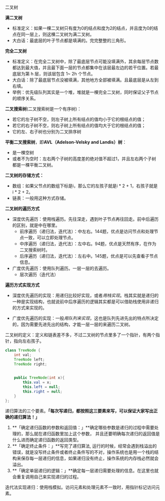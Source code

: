 二叉树

**满二叉树**
- 标准定义：如果一棵二叉树只有度为0的结点和度为2的结点，并且度为0的结点在同一层上，则这棵二叉树为满二叉树。
- 大白话：最底层的叶子节点都是填满的。完完整整的三角形。

**完全二叉树**
- 标准定义：在完全二叉树中，除了最底层节点可能没填满外，其余每层节点数都达到最大值，并且最下面一层的节点都集中在该层最左边的若干位置。若最底层为第 h 层，则该层包含 1~ 2h 个节点。
- 大白话：除了最底层节点没被填满，其他地方全部被填满。且最底层是从左到右填。
- 举例：优先级队列其实是一个堆，堆就是一棵完全二叉树，同时保证父子节点的顺序关系。

**二叉搜索树**(二叉搜索树是一个有序树)：
- 若它的左子树不空，则左子树上所有结点的值均小于它的根结点的值；
- 若它的右子树不空，则右子树上所有结点的值均大于它的根结点的值；
- 它的左、右子树也分别为二叉排序树

**平衡二叉搜索树**，即**AVL（Adelson-Velsky and Landis）树**：
- 是一棵空树
- 或者不为空时：左右两个子树的高度差的绝对值不超过1，并且左右两个子树都是一棵平衡二叉树。

**二叉树的存储方式：**
- 数组：如果父节点的数组下标是i，那么它的左孩子就是i * 2 + 1，右孩子就是 i * 2 + 2。
- 链表：一般用这种方式存储。

**二叉树的遍历方式**
- 深度优先遍历：使用栈遍历。先往深走，遇到叶子节点再往回走。前中后遍历的区别，就是中在哪里。
  - 前序遍历（递归法，迭代法）：中左右。144题，优点是访问节点和处理节点一致，可以立即处理节点。
  - 中序遍历（递归法，迭代法）：左中右。94题，优点是天然有序，在作为二叉搜索树时。
  - 后序遍历（递归法，迭代法）：左右中。145题，优点是可以先查看子节点信息。
- 广度优先遍历：使用队列遍历。一层一层的去遍历。
  - 层次遍历（迭代法）

 **遍历方式实现方式** 
- 深度优先遍历的实现：用递归比较好实现，或者*用栈实现*。栈其实就是递归的一种是实现结构，也就说前中后序遍历的逻辑其实都是可以借助栈使用非递归的方式来实现的。

- 广度优先遍历的实现：一般*用队列来实现*，这也是队列先进先出的特点所决定的，因为需要先进先出的结构，才能一层一层的来遍历二叉树。

二叉树的定义：定义和链表差不多，不过二叉树的节点里多了一个指针，有两个指针，指向左右孩子。
```java
class TreeNode {
    int val;
    TreeNode left;
    TreeNode right;
	
	
    public TreeNode(int x){
		this.val = x;
		this.left = null;
		this.right = null;
    }
};
```

递归算法的三个要素。**「每次写递归，都按照这三要素来写，可以保证大家写出正确的递归算法！」**

1. **「确定递归函数的参数和返回值：」**确定哪些参数是递归的过程中需要处理的，那么就在递归函数里加上这个参数， 并且还要明确每次递归的返回值是什么进而确定递归函数的返回类型。
2. **「确定终止条件：」**写完了递归算法,  运行的时候，经常会遇到栈溢出的错误，就是没写终止条件或者终止条件写的不对，操作系统也是用一个栈的结构来保存每一层递归的信息，如果递归没有终止，操作系统的内存栈必然就会溢出。
3. **「确定单层递归的逻辑：」**确定每一层递归需要处理的信息。在这里也就会重复调用自己来实现递归的过程。

迭代法实现递归：使用栈模拟。访问元素和处理元素不一致时，用指针标记访问元素。
